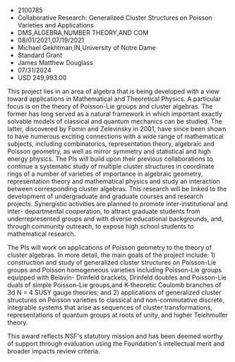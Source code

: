 
* 2100785
* Collaborative Research: Generalized Cluster Structures on Poisson Varieties and Applications
* DMS,ALGEBRA,NUMBER THEORY,AND COM
* 08/01/2021,07/19/2021
* Michael Gekhtman,IN,University of Notre Dame
* Standard Grant
* James Matthew Douglass
* 07/31/2024
* USD 249,993.00

This project lies in an area of algebra that is being developed with a view
toward applications in Mathematical and Theoretical Physics. A particular focus
is on the theory of Poisson-Lie groups and cluster algebras. The former has long
served as a natural framework in which important exactly solvable models of
classical and quantum mechanics can be studied. The latter, discovered by Fomin
and Zelevinsky in 2001, have since been shown to have numerous exciting
connections with a wide range of mathematical subjects, including combinatorics,
representation theory, algebraic and Poisson geometry, as well as mirror
symmetry and statistical and high energy physics. The PIs will build upon their
previous collaborations to continue a systematic study of multiple cluster
structures in coordinate rings of a number of varieties of importance in
algebraic geometry, representation theory and mathematical physics and study an
interaction between corresponding cluster algebras. This research will be linked
to the development of undergraduate and graduate courses and research projects.
Synergistic activities are planned to promote inter-institutional and inter-
departmental cooperation, to attract graduate students from underrepresented
groups and with diverse educational backgrounds, and, through community
outreach, to expose high school students to mathematical research.

The PIs will work on applications of Poisson geometry to the theory of cluster
algebras. In more detail, the main goals of the project include: 1) construction
and study of generalized cluster structures on Poisson-Lie groups and Poisson
homogeneous varieties including Poisson-Lie groups equipped with Belavin-
Drinfeld brackets, Drinfeld doubles and Poisson-Lie duals of simple Poisson-Lie
groups,and K-theoretic Coulomb branches of 3d N = 4 SUSY gauge theories; and 2)
applications of generalized cluster structures on Poisson varieties to classical
and non-commutative discrete, integrable systems that arise as sequences of
cluster transformations, representations of quantum groups at roots of unity,
and higher Teichmuller theory.

This award reflects NSF's statutory mission and has been deemed worthy of
support through evaluation using the Foundation's intellectual merit and broader
impacts review criteria.
